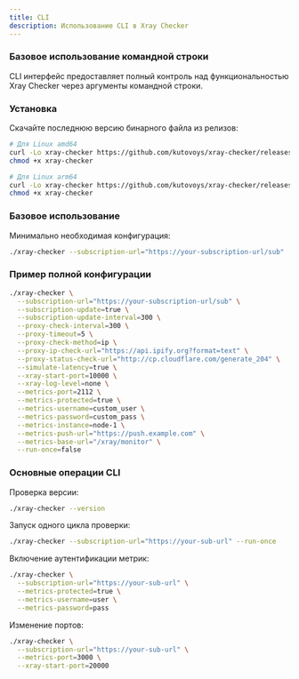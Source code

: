 ```yaml
---
title: CLI
description: Использование CLI в Xray Checker
---
```


### Базовое использование командной строки

CLI интерфейс предоставляет полный контроль над функциональностью Xray Checker через аргументы командной строки.

### Установка

Скачайте последнюю версию бинарного файла из релизов:

```bash
# Для Linux amd64
curl -Lo xray-checker https://github.com/kutovoys/xray-checker/releases/latest/download/xray-checker_linux_amd64
chmod +x xray-checker

# Для Linux arm64
curl -Lo xray-checker https://github.com/kutovoys/xray-checker/releases/latest/download/xray-checker_linux_arm64
chmod +x xray-checker
```

### Базовое использование

Минимально необходимая конфигурация:

```bash
./xray-checker --subscription-url="https://your-subscription-url/sub"
```

### Пример полной конфигурации

```bash
./xray-checker \
  --subscription-url="https://your-subscription-url/sub" \
  --subscription-update=true \
  --subscription-update-interval=300 \
  --proxy-check-interval=300 \
  --proxy-timeout=5 \
  --proxy-check-method=ip \
  --proxy-ip-check-url="https://api.ipify.org?format=text" \
  --proxy-status-check-url="http://cp.cloudflare.com/generate_204" \
  --simulate-latency=true \
  --xray-start-port=10000 \
  --xray-log-level=none \
  --metrics-port=2112 \
  --metrics-protected=true \
  --metrics-username=custom_user \
  --metrics-password=custom_pass \
  --metrics-instance=node-1 \
  --metrics-push-url="https://push.example.com" \
  --metrics-base-url="/xray/monitor" \
  --run-once=false
```

### Основные операции CLI

Проверка версии:

```bash
./xray-checker --version
```

Запуск одного цикла проверки:

```bash
./xray-checker --subscription-url="https://your-sub-url" --run-once
```

Включение аутентификации метрик:

```bash
./xray-checker \
  --subscription-url="https://your-sub-url" \
  --metrics-protected=true \
  --metrics-username=user \
  --metrics-password=pass
```

Изменение портов:

```bash
./xray-checker \
  --subscription-url="https://your-sub-url" \
  --metrics-port=3000 \
  --xray-start-port=20000
```
